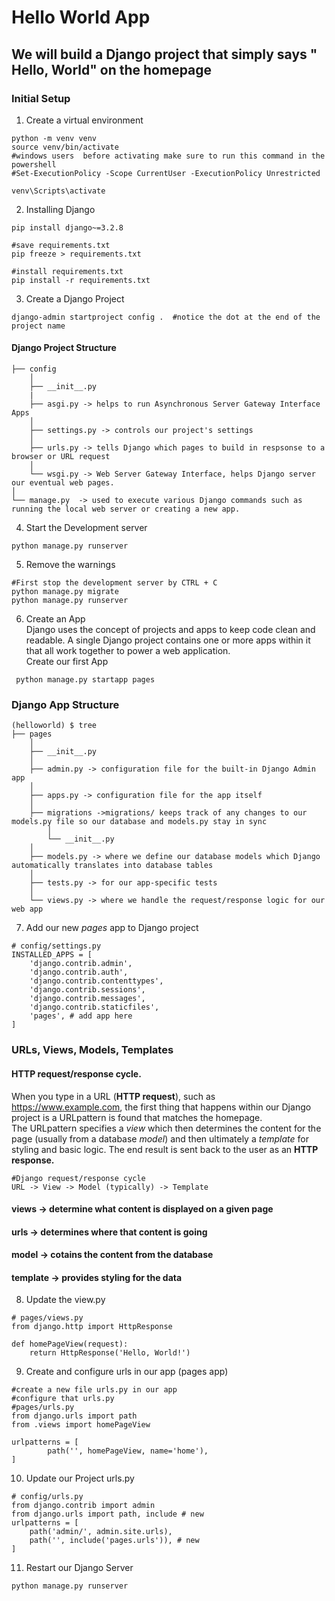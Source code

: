 # Hello World App

## We will build a Django project that simply says " Hello, World" on the homepage

### Initial Setup

1. Create a virtual environment

```
python -m venv venv
source venv/bin/activate
#windows users  before activating make sure to run this command in the powershell
#Set-ExecutionPolicy -Scope CurrentUser -ExecutionPolicy Unrestricted

venv\Scripts\activate
```

2. Installing Django

```
pip install django~=3.2.8
```

```
#save requirements.txt
pip freeze > requirements.txt

#install requirements.txt
pip install -r requirements.txt
```

3. Create a Django Project

```
django-admin startproject config .  #notice the dot at the end of the project name
```

#### Django Project Structure

```
├── config
    │
    ├── __init__.py
    |
    ├── asgi.py -> helps to run Asynchronous Server Gateway Interface Apps
    │
    ├── settings.py -> controls our project's settings
    │
    ├── urls.py -> tells Django which pages to build in respsonse to a browser or URL request
    │
    └── wsgi.py -> Web Server Gateway Interface, helps Django server our eventual web pages.
│
└── manage.py  -> used to execute various Django commands such as running the local web server or creating a new app.
```

4. Start the Development server

```
python manage.py runserver
```

5. Remove the warnings

```
#First stop the development server by CTRL + C
python manage.py migrate
python manage.py runserver
```

6. Create an App <br>
   Django uses the concept of projects and apps to keep code clean and readable. A single Django
   project contains one or more apps within it that all work together to power a web application. <br>
   Create our first App

```
 python manage.py startapp pages
```

### Django App Structure

```
(helloworld) $ tree
├── pages
    │
    ├── __init__.py
    │
    ├── admin.py -> configuration file for the built-in Django Admin app
    │
    ├── apps.py -> configuration file for the app itself
    │
    ├── migrations ->migrations/ keeps track of any changes to our models.py file so our database and models.py stay in sync
        │
        └── __init__.py
    │
    ├── models.py -> where we define our database models which Django automatically translates into database tables
    │
    ├── tests.py -> for our app-specific tests
    │
    └── views.py -> where we handle the request/response logic for our web app

```

7. Add our new <i>pages</i> app to Django project

```
# config/settings.py
INSTALLED_APPS = [
    'django.contrib.admin',
    'django.contrib.auth',
    'django.contrib.contenttypes',
    'django.contrib.sessions',
    'django.contrib.messages',
    'django.contrib.staticfiles',
    'pages', # add app here
]
```

### URLs, Views, Models, Templates

#### HTTP request/response cycle.

When you type in a URL (<b>HTTP request</b>), such as
https://www.example.com, the first thing that happens within our Django project is a
URLpattern is found that matches the homepage. <br> The URLpattern specifies a <i>view</i> which then
determines the content for the page (usually from a database <i>model</i>) and then ultimately a
<i>template</i> for styling and basic logic. The end result is sent back to the user as an <b>HTTP response.</b>

```
#Django request/response cycle
URL -> View -> Model (typically) -> Template
```

#### views -> determine what content is displayed on a given page

#### urls -> determines where that content is going

#### model -> cotains the content from the database

#### template -> provides styling for the data

8. Update the view.py

```
# pages/views.py
from django.http import HttpResponse

def homePageView(request):
    return HttpResponse('Hello, World!')

```

9. Create and configure urls in our app (pages app)

```
#create a new file urls.py in our app
#configure that urls.py
#pages/urls.py
from django.urls import path
from .views import homePageView

urlpatterns = [
        path('', homePageView, name='home'),
]

```

10. Update our Project urls.py

```
# config/urls.py
from django.contrib import admin
from django.urls import path, include # new
urlpatterns = [
    path('admin/', admin.site.urls),
    path('', include('pages.urls')), # new
]

```

11. Restart our Django Server

```
python manage.py runserver
```
